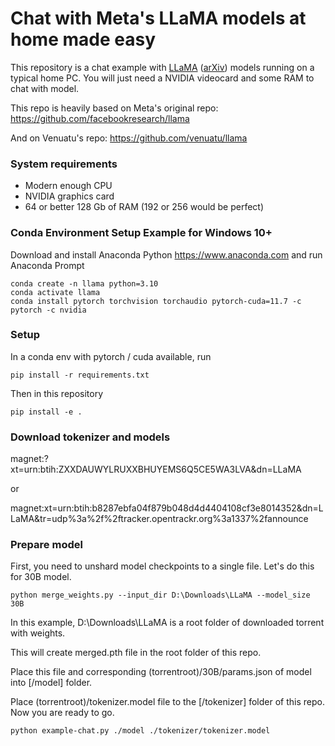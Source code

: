 # Chat with Meta's LLaMA models at home made easy

This repository is a chat example with [LLaMA](https://ai.facebook.com/blog/large-language-model-llama-meta-ai/) ([arXiv](https://arxiv.org/abs/2302.13971v1)) models running on a typical home PC. You will just need a NVIDIA videocard and some RAM to chat with model.

This repo is heavily based on Meta's original repo: https://github.com/facebookresearch/llama

And on Venuatu's repo: https://github.com/venuatu/llama

### System requirements
- Modern enough CPU
- NVIDIA graphics card
- 64 or better 128 Gb of RAM (192 or 256 would be perfect)

### Conda Environment Setup Example for Windows 10+
Download and install Anaconda Python https://www.anaconda.com and run Anaconda Prompt
```
conda create -n llama python=3.10
conda activate llama
conda install pytorch torchvision torchaudio pytorch-cuda=11.7 -c pytorch -c nvidia
```

### Setup
In a conda env with pytorch / cuda available, run
```
pip install -r requirements.txt
```
Then in this repository
```
pip install -e .
```

### Download tokenizer and models
magnet:?xt=urn:btih:ZXXDAUWYLRUXXBHUYEMS6Q5CE5WA3LVA&dn=LLaMA

or

magnet:xt=urn:btih:b8287ebfa04f879b048d4d4404108cf3e8014352&dn=LLaMA&tr=udp%3a%2f%2ftracker.opentrackr.org%3a1337%2fannounce

### Prepare model

First, you need to unshard model checkpoints to a single file. Let's do this for 30B model.

```
python merge_weights.py --input_dir D:\Downloads\LLaMA --model_size 30B
```

In this example, D:\Downloads\LLaMA is a root folder of downloaded torrent with weights.

This will create merged.pth file in the root folder of this repo.

Place this file and corresponding (torrentroot)/30B/params.json of model into [/model] folder.

Place (torrentroot)/tokenizer.model file to the [/tokenizer] folder of this repo. Now you are ready to go.

```
python example-chat.py ./model ./tokenizer/tokenizer.model
```
